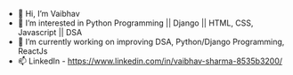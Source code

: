- 👋 Hi, I’m Vaibhav
- 👀 I’m interested in Python Programming || Django || HTML, CSS, Javascript || DSA
- 🌱 I’m currently working on improving DSA, Python/Django Programming, ReactJs
- 📫 LinkedIn - https://www.linkedin.com/in/vaibhav-sharma-8535b3200/

<!---
Vaibhav-Sharma-99/Vaibhav-Sharma-99 is a ✨ special ✨ repository because its `README.md` (this file) appears on your GitHub profile.
You can click the Preview link to take a look at your changes.
--->
